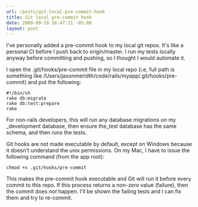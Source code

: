 ```yaml
---
url: /posts/git-local-pre-commit-hook
title: Git local pre-commit hook
date: 2009-09-10 16:47:21 -05:00
layout: post
---
```


I've personally added a pre-commit hook to my local git repos. It's like a personal CI before I push back to origin/master. I run my tests locally anyway before committing and pushing, so I thought I would automate it.

I open the .git/hooks/pre-commit file in my local repo (i.e, full path is something like /Users/jasonmeridth/code/rails/myapp/.git/hooks/pre-commit) and put the following:

    #!/bin/sh
    rake db:migrate
    rake db:test:prepare
    rake

For non-rails developers, this will run any database migrations on my _development database, then ensure the_test database has the same schema, and then runs the tests.

Git hooks are not made executable by default, except on Windows because it doesn't understand the unix permissions. On my Mac, I have to issue the following command (from the app root):

    chmod +x .git/hooks/pre-commit

This makes the pre-commit hook executable and Git will run it before every commit to this repo. If this process returns a non-zero value (failure), then the commit does _not_ happen. I'll be shown the failing tests and I can fix them and try to re-commit.
